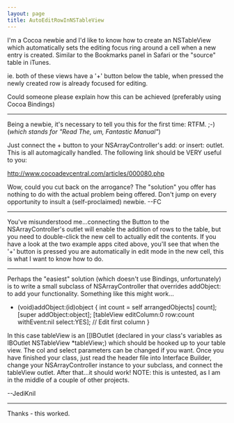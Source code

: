 ```yaml
---
layout: page
title: AutoEditRowInNSTableView
---
```


I'm a Cocoa newbie and I'd like to know how to create an NSTableView which automatically sets the editing focus ring around a cell when a new entry is created. Similar to the Bookmarks panel in Safari or the "source" table in iTunes.

ie. both of these views have a '+' button below the table, when pressed the newly created row is already focused for editing.

Could someone please explain how this can be achieved (preferably using Cocoa Bindings)

----

Being a newbie, it's necessary to tell you this for the first time: RTFM. ;-) (*which stands for "Read The, um, Fantastic Manual"*)

Just connect the + button to your NSArrayController's add: or insert: outlet. This is all automagically handled. The following link should be VERY useful to you:

http://www.cocoadevcentral.com/articles/000080.php

Wow, could you cut back on the arrogance? The "solution" you offer has nothing to do with the actual problem being offered. Don't jump on every opportunity to insult a (self-proclaimed) newbie. --FC

----

You've misunderstood me...connecting the Button to the NSArrayController's outlet will enable the addition of rows to the table, but you need to double-click the new cell to actually edit the contents. If you have a look at the two example apps cited above, you'll see that when the '+' button is pressed you are automatically in edit mode in the new cell, this is what I want to know how to do.

----

Perhaps the "easiest" solution (which doesn't use Bindings, unfortunately) is to write a small subclass of NSArrayController that overrides addObject: to add your functionality. Something like this might work...
    
- (void)addObject:(id)object
{
     int count = self arrangedObjects] count];
     [super addObject:object];
     [tableView editColumn:0 row:count withEvent:nil select:YES]; // Edit first column
}

In this case     tableView is an [[IBOutlet (declared in your class's variables as     IBOutlet NSTableView *tableView;) which should be hooked up to your table view. The     col and     select parameters can be changed if you want. Once you have finished your class, just read the header file into Interface Builder, change your NSArrayController instance to your subclass, and connect the tableView outlet. After that...it should work! NOTE: this is untested, as I am in the middle of a couple of other projects.

--JediKnil

----

Thanks - this worked.

